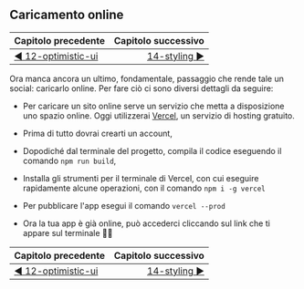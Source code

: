 ## Caricamento online 

| Capitolo precedente  | Capitolo successivo     |
| :--------------- | ---------------: |
| [◀︎ 12-optimistic-ui](../12-optimistic-ui)| [14-styling ▶︎](../14-styling) |


Ora manca ancora un ultimo, fondamentale, passaggio che rende tale un social: caricarlo online.
Per fare ciò ci sono diversi dettagli da seguire:

- Per caricare un sito online serve un servizio che metta a disposizione uno spazio online. Oggi utilizzerai [Vercel](https://vercel.com), un servizio di hosting gratuito.
  
- Prima di tutto dovrai crearti un account,
- Dopodiché dal terminale del progetto, compila il codice eseguendo il comando `npm run build`,
- Installa gli strumenti per il terminale di Vercel, con cui eseguire rapidamente alcune operazioni, con il comando `npm i -g vercel`
- Per pubblicare l'app esegui il comando `vercel --prod`
- Ora la tua app è già online, può accederci cliccando sul link che ti appare sul terminale 🎉🎉

| Capitolo precedente  | Capitolo successivo     |
| :--------------- | ---------------: |
| [◀︎ 12-optimistic-ui](../12-optimistic-ui)| [14-styling ▶︎](../14-styling) |
